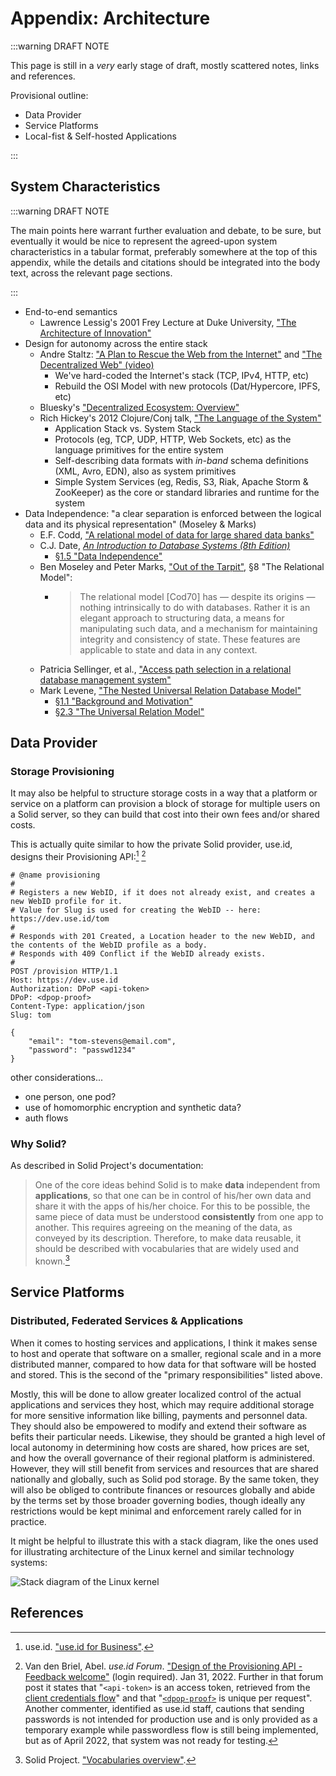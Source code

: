 # Appendix: Architecture
:::warning DRAFT NOTE

This page is still in a _very_ early stage of draft, mostly scattered notes,
links and references.

Provisional outline:
- Data Provider
- Service Platforms
- Local-fist & Self-hosted Applications

:::

## System Characteristics
:::warning DRAFT NOTE

The main points here warrant further evaluation and debate, to be sure, but eventually it would be nice to represent the agreed-upon system characteristics in a tabular format, preferably somewhere at the top of this appendix, while the details and citations should be integrated into the body text, across the relevant page sections.

:::

- End-to-end semantics
  - Lawrence Lessig's 2001 Frey Lecture at Duke University, ["The Architecture of Innovation"](https://scholarship.law.duke.edu/dlj/vol51/iss6/2/)
- Design for autonomy across the entire stack
  - Andre Staltz: ["A Plan to Rescue the Web from the Internet"](https://staltz.com/a-plan-to-rescue-the-web-from-the-internet.html) and ["The Decentralized Web" (video)](https://www.youtube.com/watch?v=izQFMADw70w&t=560s)
    - We've hard-coded the Internet's stack (TCP, IPv4, HTTP, etc)
    - Rebuild the OSI Model with new protocols (Dat/Hypercore, IPFS, etc)
  - Bluesky's ["Decentralized Ecosystem: Overview"](https://gitlab.com/bluesky-community1/decentralized-ecosystem/-/blob/ab63b57f13ddea7f4adacf041d3f8c392c73bfdb/README.md)
  - Rich Hickey's 2012 Clojure/Conj talk, ["The Language of the System"](https://github.com/matthiasn/talk-transcripts/blob/d644becd0f4eebb3a165a63b3bdf1e8d6b881d33/Hickey_Rich/LanguageSystem.md)
    - Application Stack vs. System Stack
    - Protocols (eg, TCP, UDP, HTTP, Web Sockets, etc) as the language primitives for the entire system
    - Self-describing data formats with _in-band_ schema definitions (XML, Avro, EDN), also as system primitives
    - Simple System Services (eg, Redis, S3, Riak, Apache Storm & ZooKeeper) as the core or standard libraries and runtime for the system
- Data Independence: "a clear separation is enforced between the logical data
and its physical representation" (Moseley & Marks)
  - E.F. Codd, ["A relational model of data for large shared data
    banks"](https://dl.acm.org/doi/10.1145/362384.362685)
  - C.J. Date, [_An Introduction to Database Systems (8th
    Edition)_](https://archive.org/details/introductiontoda0000date)
    - [§1.5 "Data
      Independence"](https://archive.org/details/introductiontoda0000date/page/n53/mode/2up)
  - Ben Moseley and Peter Marks, ["Out of the
    Tarpit"](https://www.recurse.com/blog/51-paper-of-the-week-out-of-the-tar-pit),
    §8 "The Relational Model":
    - > The relational model [Cod70] has — despite its origins — nothing
      intrinsically to do with databases. Rather it is an elegant approach to
      structuring data, a means for manipulating such data, and a mechanism for
      maintaining integrity and consistency of state. These features are
      applicable to state and data in any context.
  - Patricia Sellinger, et al., ["Access path selection in a relational database
    management system"](https://dl.acm.org/doi/10.1145/582095.582099)
  - Mark Levene, ["The Nested Universal Relation Database
    Model"](https://archive.org/details/nesteduniversalr0595leve)
    - [§1.1 "Background and
      Motivation"](https://archive.org/details/nesteduniversalr0595leve/page/1/mode/2up)
    - [§2.3 "The Universal Relation
      Model"](https://archive.org/details/nesteduniversalr0595leve/page/29/mode/2up)

## Data Provider
### Storage Provisioning
It may also be helpful to structure storage costs in a way that a platform or
service on a platform can provision a block of storage for multiple users on a
Solid server, so they can build that cost into their own fees and/or shared
costs.

This is actually quite similar to how the private Solid provider, use.id,
designs their Provisioning API:[^use.id] [^provisioning]

```http
# @name provisioning
#
# Registers a new WebID, if it does not already exist, and creates a new WebID profile for it.
# Value for Slug is used for creating the WebID -- here: https://dev.use.id/tom
#
# Responds with 201 Created, a Location header to the new WebID, and the contents of the WebID profile as a body.
# Responds with 409 Conflict if the WebID already exists.
#
POST /provision HTTP/1.1
Host: https://dev.use.id
Authorization: DPoP <api-token>
DPoP: <dpop-proof>
Content-Type: application/json
Slug: tom

{
    "email": "tom-stevens@email.com",
    "password": "passwd1234"
}
```

other considerations...
- one person, one pod?
- use of homomorphic encryption and synthetic data?
- auth flows

### Why Solid?
As described in Solid Project's documentation:

> One of the core ideas behind Solid is to make __data__ independent from
> __applications__, so that one can be in control of his/her own data and share
> it with the apps of his/her choice. For this to be possible, the same piece of
> data must be understood __consistently__ from one app to another. This
> requires agreeing on the meaning of the data, as conveyed by its description.
> Therefore, to make data reusable, it should be described with vocabularies
> that are widely used and known.[^vocabularies]

## Service Platforms
### Distributed, Federated Services & Applications
When it comes to hosting services and applications, I think it makes sense to
host and operate that software on a smaller, regional scale and in a more
distributed manner, compared to how data for that software will be hosted and
stored. This is the second of the "primary responsibilities" listed above.

Mostly, this will be done to allow greater localized control of the actual
applications and services they host, which may require additional storage for
more sensitive information like billing, payments and personnel data. They
should also be empowered to modify and extend their software as befits their
particular needs. Likewise, they should be granted a high level of local
autonomy in determining how costs are shared, how prices are set, and how the
overall governance of their regional platform is administered. However, they
will still benefit from services and resources that are shared nationally and
globally, such as Solid pod storage. By the same token, they will also be
obliged to contribute finances or resources globally and abide by the terms set
by those broader governing bodies, though ideally any restrictions would be kept
minimal and enforcement rarely called for in practice.

It might be helpful to illustrate this with a stack diagram, like the ones used
for illustrating architecture of the Linux kernel and similar technology
systems:

![Stack diagram of the Linux
kernel](https://upload.wikimedia.org/wikipedia/commons/9/99/Linux_kernel_and_OpenGL_video_games.svg)

## References
[^use.id]: use.id. ["use.id for Business"](https://get.use.id/business).
[^provisioning]: Van den Briel, Abel. _use.id Forum_. ["Design of the
Provisioning API - Feedback
welcome"](https://forum.use.id/t/design-of-the-provisioning-api-feedback-welcome/40)
(login required). Jan 31, 2022. Further in that forum post it states that
"`<api-token>` is an access token, retrieved from the [client credentials
flow](https://forum.use.id/t/how-to-access-use-ids-api-with-your-apps-webid/62)"
and that
"[`<dpop-proof>`](https://forum.use.id/t/how-to-create-a-dpop-proof-header/63)
is unique per request". Another commenter, identified as use.id staff, cautions
that sending passwords is not intended for production use and is only provided
as a temporary example while passwordless flow is still being implemented, but
as of April 2022, that system was not ready for testing.
[^vocabularies]: Solid Project. ["Vocabularies
    overview"](https://solidproject.org/developers/vocabularies).
